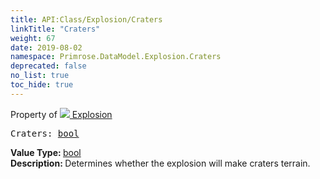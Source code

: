 ```yaml
---
title: API:Class/Explosion/Craters
linkTitle: "Craters"
weight: 67
date: 2019-08-02
namespace: Primrose.DataModel.Explosion.Craters
deprecated: false
no_list: true
toc_hide: true
---
```

Property of <a href="/docs/api-reference/Class/Explosion"><img src="/icons/silk/deathstar.png"/>&nbsp;Explosion</a>
<pre class="method-declaration">
Craters: <a class="type" href="/docs/api-reference/System/Primitives#boolean">bool</a></pre>
<b>Value Type: </b>
<a class="type" href="/docs/api-reference/System/Primitives#boolean">bool</a>
<br/>
<b>Description: </b>
Determines whether the explosion will make craters terrain.

